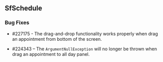 ## SfSchedule

### Bug Fixes

* \#227175 - The drag-and-drop functionality works properly when drag an appointment from bottom of the screen.

* \#224343 – The `ArgumentNullException` will no longer be thrown when drag an appointment to all day panel.